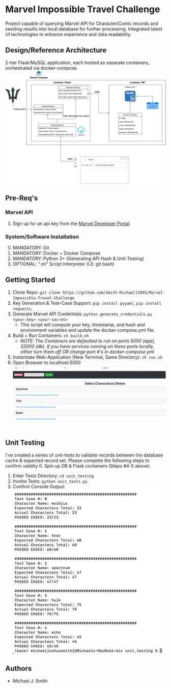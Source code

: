 # Marvel Impossible Travel Challenge
Project capable of querying Marvel API for Character/Comic records and seeding results into local database for further processing. Integrated latest UI technologies to enhance experience and data readability.

## Design/Reference Architecture
2-tier Flask/MySQL application, each hosted as separate containers, orchestrated via docker-compose.
![Reference Architecture Diagram](artifacts/arch.png?raw=true "Reference Architecture")


## Pre-Req's
### Marvel API
1. Sign up for an api key from the [Marvel Developer Portal](https://developer.marvel.com/).
### System/Software Installation 
0. MANDATORY: Git
1. MANDATORY: Docker + Docker Compose
2. MANDATORY: Python 3+ (Generating API Hash & Unit-Testing)
3. OPTIONAL: ".sh" Script Interpreter (I.E: git bash)


## Getting Started
1. Clone Repo: `git clone https://github.com/Smith-MichaelJ1995/Marvel-Impossible-Travel-Challenge`
2. Key Generation & Test-Case Support: `pip install pyyaml`, `pip install requests`.
3. Generate Marvel API Credentials: `python generate_credentials.py <your-key> <your-secret>`
    - This script will compute your key, timestamp, and hash and environment variables and update the docker-compose.yml file.
4. Build + Run Containers: `sh build.sh`
    - *NOTE: The Containers are defaulted to run on ports 5050 (app), 32000 (db). If you have services running on these ports locally, either turn them off OR change port #'s in docker-compose.yml*
5. Instantiate Web-Application (New Terminal, Same Directory): `sh run.sh`
6. Open Browser to localhost:5050 ![Homepage](artifacts/homepage.png?raw=true "Homepage")

## Unit Testing
I've created a series of unit-tests to validate records between the database cache & expected record set. Please complete the following steps to confirm validity
0. Spin up DB & Flask containers (Steps #4-5 above).
1. Enter Tests Directory: `cd unit_testing`
2. Invoke Tests: `python unit_tests.py`
3. Confirm Console Output: ![Unit Test Results](artifacts/unit-tests.png?raw=true "Unit Test Results")

## Authors
 - Michael J. Smith
